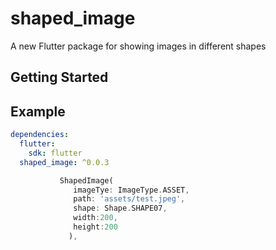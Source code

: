 # shaped_image

A new Flutter package for showing images in different shapes

## Getting Started


## Example 
```yaml
dependencies:
  flutter:
    sdk: flutter
  shaped_image: ^0.0.3
```
 ```dart
            ShapedImage(
               imageTye: ImageType.ASSET,
               path: 'assets/test.jpeg',
               shape: Shape.SHAPE07,
               width:200,
               height:200
              ),      
 ```

